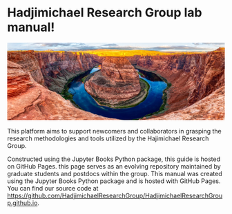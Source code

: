 # Hadjimichael Research Group lab manual! 

![Hadjimichael Research Group](Images/Cover.webp)


This platform aims to support newcomers and collaborators in grasping the research methodologies and tools utilized by the Hajimichael Research Group. 

Constructed using the Jupyter Books Python package, this guide is hosted on GitHub Pages. this page serves as an evolving repository maintained by graduate students and postdocs within the group.
This manual was created using the Jupyter Books Python package and is hosted with GitHub Pages. You can find our source code at https://github.com/HadjimichaelResearchGroup/HadjimichaelResearchGroup.github.io.

```{tableofcontents}
```
